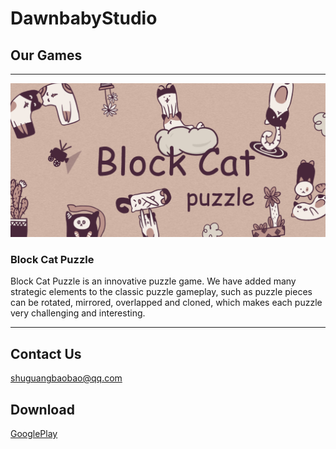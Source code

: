 # DawnbabyStudio
## Our Games
***
![BlockCatPuzzle素材](/TopPic_BlockCatPuzzle.png)
### Block Cat Puzzle
Block Cat Puzzle is an innovative puzzle game. We have added many strategic elements to the classic puzzle gameplay, such as puzzle pieces can be rotated, mirrored, overlapped and cloned, which makes each puzzle very challenging and interesting.<br>

***

## Contact Us
shuguangbaobao@qq.com

## Download
[GooglePlay](https://play.google.com/store/apps/details?id=com.DawnbabyStudio.GridCat)
